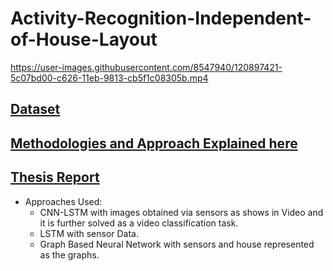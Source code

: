 # Activity-Recognition-Independent-of-House-Layout


https://user-images.githubusercontent.com/8547940/120897421-5c07bd00-c626-11eb-9813-cb5f1c08305b.mp4



## [Dataset](https://drive.google.com/drive/folders/1qFzu-p9T1n2mEbpAnZkj5ZwdubzwBlEp?usp=sharing)

## [Methodologies and Approach Explained here](https://github.com/harshgrovr/Activity-Recognition-Independent-of-House-Layout/files/6602695/Project.Presentation.pdf)

## [Thesis Report](https://github.com/harshgrovr/Activity-Recognition-Independent-of-House-Layout/files/6602783/Master_Harsh.pdf)

- Approaches Used:
  - CNN-LSTM with images obtained via sensors as shows in Video and it is further solved as a video classification task.
  - LSTM with sensor Data.
  - Graph Based Neural Network with sensors and house represented as the graphs.
  

